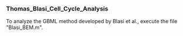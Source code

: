 ### Thomas\_Blasi\_Cell\_Cycle\_Analysis
To analyze the GBML method developed by Blasi et al., execute the file "Blasi\_BEM.m".
